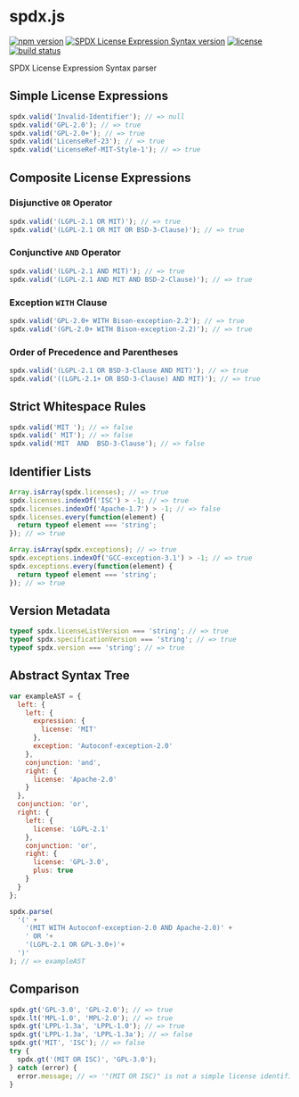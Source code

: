 spdx.js
=======

[![npm version](https://img.shields.io/npm/v/spdx.svg)](https://www.npmjs.com/package/spdx)
[![SPDX License Expression Syntax version](https://img.shields.io/badge/SPDX--LES-beta%20draft%200.98-blue.svg)](http://spdx.org/SPDX-specifications/spdx-version-2.0)
[![license](https://img.shields.io/badge/license-Apache--2.0-303284.svg)](http://www.apache.org/licenses/LICENSE-2.0)
[![build status](https://img.shields.io/travis/kemitchell/spdx.js.svg)](http://travis-ci.org/kemitchell/spdx.js)

SPDX License Expression Syntax parser

<!--js
  // The fenced code blocks below are run as tests with `jsmd`.
  // The following `require` call brings the module.
  // Use `require ('spdx')` in your own code.
  var spdx = require('./');
-->

Simple License Expressions
--------------------------
```js
spdx.valid('Invalid-Identifier'); // => null
spdx.valid('GPL-2.0'); // => true
spdx.valid('GPL-2.0+'); // => true
spdx.valid('LicenseRef-23'); // => true
spdx.valid('LicenseRef-MIT-Style-1'); // => true
```

Composite License Expressions
-----------------------------

### Disjunctive `OR` Operator
```js
spdx.valid('(LGPL-2.1 OR MIT)'); // => true
spdx.valid('(LGPL-2.1 OR MIT OR BSD-3-Clause)'); // => true
```

### Conjunctive `AND` Operator
```js
spdx.valid('(LGPL-2.1 AND MIT)'); // => true
spdx.valid('(LGPL-2.1 AND MIT AND BSD-2-Clause)'); // => true
```

### Exception `WITH` Clause
```js
spdx.valid('GPL-2.0+ WITH Bison-exception-2.2'); // => true
spdx.valid('(GPL-2.0+ WITH Bison-exception-2.2)'); // => true
```

### Order of Precedence and Parentheses
```js
spdx.valid('(LGPL-2.1 OR BSD-3-Clause AND MIT)'); // => true
spdx.valid('((LGPL-2.1+ OR BSD-3-Clause) AND MIT)'); // => true
```

Strict Whitespace Rules
-----------------------
```js
spdx.valid('MIT '); // => false
spdx.valid(' MIT'); // => false
spdx.valid('MIT  AND  BSD-3-Clause'); // => false
```

Identifier Lists
----------------
```js
Array.isArray(spdx.licenses); // => true
spdx.licenses.indexOf('ISC') > -1; // => true
spdx.licenses.indexOf('Apache-1.7') > -1; // => false
spdx.licenses.every(function(element) {
  return typeof element === 'string';
}); // => true

Array.isArray(spdx.exceptions); // => true
spdx.exceptions.indexOf('GCC-exception-3.1') > -1; // => true
spdx.exceptions.every(function(element) {
  return typeof element === 'string';
}); // => true
```

Version Metadata
----------------
```js
typeof spdx.licenseListVersion === 'string'; // => true
typeof spdx.specificationVersion === 'string'; // => true
typeof spdx.version === 'string'; // => true
```

Abstract Syntax Tree
--------------------
```js
var exampleAST = {
  left: {
    left: {
      expression: {
        license: 'MIT'
      },
      exception: 'Autoconf-exception-2.0'
    },
    conjunction: 'and',
    right: {
      license: 'Apache-2.0'
    }
  },
  conjunction: 'or',
  right: {
    left: {
      license: 'LGPL-2.1'
    },
    conjunction: 'or',
    right: {
      license: 'GPL-3.0',
      plus: true
    }
  }
};

spdx.parse(
  '(' +
    '(MIT WITH Autoconf-exception-2.0 AND Apache-2.0)' +
    ' OR '+
    '(LGPL-2.1 OR GPL-3.0+)'+
  ')'
); // => exampleAST
```

Comparison
----------

```js
spdx.gt('GPL-3.0', 'GPL-2.0'); // => true
spdx.lt('MPL-1.0', 'MPL-2.0'); // => true
spdx.gt('LPPL-1.3a', 'LPPL-1.0'); // => true
spdx.gt('LPPL-1.3a', 'LPPL-1.3a'); // => false
spdx.gt('MIT', 'ISC'); // => false
try {
  spdx.gt('(MIT OR ISC)', 'GPL-3.0');
} catch (error) {
  error.message; // => '"(MIT OR ISC)" is not a simple license identifier'
}
```
